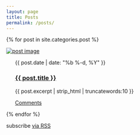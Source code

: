 ```yaml
---
layout: page
title: Posts
permalink: /posts/
---
```


{% for post in site.categories.post %}
<div class="post-ctn">
    <div>
        <a href="{{ post.url | prepend: site.baseurl }}" class="img-ctn post-image">
            <div class="img-wrap">
                <img src="{{ post.post-image }}" alt="post image">
            </div>
        </a>
    </div>
    <ul class="post-list">
            <time>{{ post.date | date: "%b %-d, %Y" }}</time>
            <h3><a href="{{ post.url | prepend: site.baseurl }}">{{ post.title }}</a></h3>
            <p>{{ post.excerpt | strip_html | truncatewords:10 }}</p>
            <a href="{{ post.url | prepend: site.baseurl | prepend: site.url }}#disqus_thread" class="comment-count">Comments</a>
    </ul>
</div>
{% endfor %}

<p><i class="fas fa-rss-square"></i> subscribe <a href="{{ "/feed.xml" | prepend: site.baseurl }}">via RSS</a></p>
